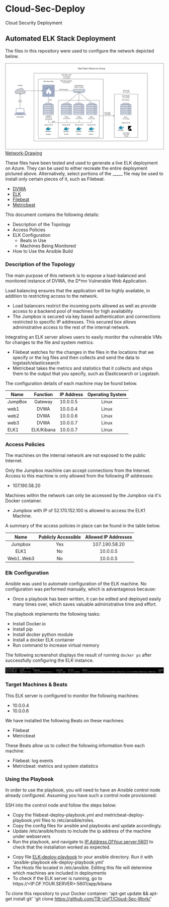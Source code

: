 # Cloud-Sec-Deploy
Cloud Security Deployment

## Automated ELK Stack Deployment

The files in this repository were used to configure the network depicted below.

![](Images/Network-Drawing.png)
[Network-Drawing](https://github.com/TB-UofT/Cloud-Sec-Work/blob/38ea4ecc6b594419c9d8ade2d54305d240fb5857/Images/Network-Drawing.png)



These files have been tested and used to generate a live ELK deployment on Azure. They can be used to either recreate the entire deployment pictured above. Alternatively, select portions of the _____ file may be used to install only certain pieces of it, such as Filebeat.

  - [DVWA](Files/DVWA-deploy-playbook.yml)
  - [ELK](Files/ELK-deploy-playbook.yml)
  - [Filebeat](Files/filebeat-deploy-playbook.yml)
  - [Metricbeat](https://github.com/TB-UofT/Cloud-Sec-Work/blob/496f5607430b7714d72be19debfeb9e10361020a/Files/metricbeat-deploy-playbook.yml)

This document contains the following details:
- Description of the Topology
- Access Policies
- ELK Configuration
  - Beats in Use
  - Machines Being Monitored
- How to Use the Ansible Build


### Description of the Topology

The main purpose of this network is to expose a load-balanced and monitored instance of DVWA, the D*mn Vulnerable Web Application.

Load balancing ensures that the application will be highly available, in addition to restricting access to the network.
- Load balancers restrict the incoming ports allowed as well as provide access to a backend pool of machines for high availability <!-- _TODO: What aspect of security do load balancers protect? What is the advantage of a jump box?_ --> 
- The Jumpbox is secured via key based authentication and connections restricted to specific IP addresses.  This secured box allows administrative access to the rest of the internal network.

Integrating an ELK server allows users to easily monitor the vulnerable VMs for changes to the file and system metrics.
- Filebeat watches for the changes in the files in the locations that we specify or the log files and then collects and send the data to logstash/elasticsearch
- Metricbeat takes the metrics and statistics that it collects and ships them to the output that you specify, such as Elasticsearch or Logstash.

The configuration details of each machine may be found below.
<!-- _Note: Use the [Markdown Table Generator](http://www.tablesgenerator.com/markdown_tables) to add/remove values from the table_. -->

| Name    |  Function  | IP Address | Operating System |
|---------|:----------:|------------|:----------------:|
| JumpBox |   Gateway  | 10.0.0.5   |       Linux      |
|   web1  |    DVWA    | 10.0.0.4   |       Linux      |
|   web2  |    DVWA    | 10.0.0.6   |       Linux      |
|   web3  |    DVWA    | 10.0.0.7   |       Linux      |
|   ELK1  | ELK/Kibana | 10.0.0.7   |       Linux      |
### Access Policies

The machines on the internal network are not exposed to the public Internet. 

Only the Jumpbox machine can accept connections from the Internet. Access to this machine is only allowed from the following IP addresses:
- 107.190.58.20

Machines within the network can only be accessed by the Jumpbox via it's Docker container.
- Jumpbox with IP of 52.170.152.100 is allowed to access the ELK1 Machine.

A summary of the access policies in place can be found in the table below.

|    Name    | Publicly Accessible | Allowed IP Addresses |
|:----------:|:-------------------:|:--------------------:|
|   Jumpbox  |         Yes         |     107.190.58.20    |
|    ELK1    |          No         |       10.0.0.5       |
| Web1..Web3 |          No         |       10.0.0.5       |

### Elk Configuration

Ansible was used to automate configuration of the ELK machine. No configuration was performed manually, which is advantageous because:
<!-- _TODO: What is the main advantage of automating configuration with Ansible?_ -->
- Once a playbook has been written, it can be edited and deployed easily many times over, which saves valuable administrative time and effort.

The playbook implements the following tasks:
<!-- _TODO: In 3-5 bullets, explain the steps of the ELK installation play. E.g., install Docker; download image; etc._ -->
- Install Docker.io
- Install pip
- Install docker python module
- Install a docker ELK container
- Run command to increase virtual memory

The following screenshot displays the result of running `docker ps` after successfully configuring the ELK instance.

![ELK-container](Images/ELK-container.PNG)

### Target Machines & Beats
This ELK server is configured to monitor the following machines:
- 10.0.0.4
- 10.0.0.6

We have installed the following Beats on these machines:

- Filebeat
- Metricbeat

These Beats allow us to collect the following information from each machine:
- Filebeat: log events
- Metricbeat: metrics and system statistics

### Using the Playbook
In order to use the playbook, you will need to have an Ansible control node already configured. Assuming you have such a control node provisioned: 

SSH into the control node and follow the steps below:
- Copy the filebeat-deploy-playbook.yml and metricbeat-deploy-playbook.yml files to /etc/ansible/roles.
- Copy the config files for ansible and playbooks and update accordingly.
- Update /etc/ansible/hosts to include the ip address of the machine under webservers
- Run the playbook, and navigate to <IP.Address.OfYour.server:5601> to check that the installation worked as expected.

<!-- _TODO: Answer the following questions to fill in the blanks:_ -->
- Copy file [ELK-deploy-playbook](Files/elk-deploy-playbook.yml) to your ansible directory.  Run it with 'ansible-playbook elk-deploy-playbook.yml'
- The Hosts file located in /etc/ansible.  Editing this file will determine which machines are included in deployments <!-- _Which file do you update to make Ansible run the playbook on a specific machine? How do I specify which machine to install the ELK server on versus which to install Filebeat on?_ -->
- To check if the ELK server is running, go to https://<IP.OF.YOUR.SERVER>:5601/app/kibana <!--_Which URL do you navigate to in order to check that the ELK server is running? -->

<!-- _As a **Bonus**, provide the specific commands the user will need to run to download the playbook, update the files, etc._ -->
To clone this repository to your Docker container:
'apt-get update && apt-get install git'
'git clone https://github.com/TB-UofT/Cloud-Sec-Work/'


